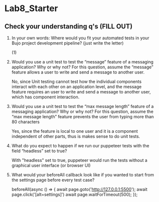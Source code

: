 # Lab8_Starter

## Check your understanding q's (FILL OUT)
1. In your own words: Where would you fit your automated tests in your Bujo project development pipeline? (just write the letter)

    (1) 

2. Would you use a unit test to test the “message” feature of a messaging application? Why or why not? For this question, assume the “message” feature allows a user to write and send a message to another user.

    No, since Unit testing cannot test how the individual components interact with each other on an application level, and the message feature requires an user to write and send a message to another user, which has component interaction. 

3. Would you use a unit test to test the “max message length” feature of a messaging application? Why or why not? For this question, assume the “max message length” feature prevents the user from typing more than 80 characters

    Yes, since the feature is local to one user and it is a component independent of other parts, thus is makes sense to do unit tests. 

4. What do you expect to happen if we run our puppeteer tests with the field “headless” set to true?

    With "headless" set to true, puppeteer would run the tests without a graphical user interface (or browser UI)

5. What would your beforeAll callback look like if you wanted to start from the settings page before every test case?

    beforeAll(async () => {
        await page.goto('http://127.0.0.1:5500');
        await page.click('[alt=settings]')
        await page.waitForTimeout(500);
    });